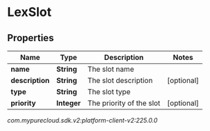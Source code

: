 # LexSlot


## Properties

| Name | Type | Description | Notes |
| ------------ | ------------- | ------------- | ------------- |
| **name** | **String** | The slot name |  |
| **description** | **String** | The slot description |  [optional] |
| **type** | **String** | The slot type |  |
| **priority** | **Integer** | The priority of the slot |  [optional] |




_com.mypurecloud.sdk.v2:platform-client-v2:225.0.0_
